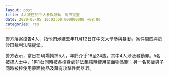 ```yaml
---
layout: post
title: 4人被控於中大參與暴動　周四提堂
date: 2020-05-05 10:03:00.000000000 +08:00
categories: rss
---
```


警方落案控告4人，指他們涉嫌去年11月12日在中文大學參與暴動，案件周四將於沙田裁判法院提堂。

警方表示，當日在現場拘捕5人，年齡介乎18至24歲，其中4人涉及暴動罪。5名被捕人士中，1男1女同時被各控身處非法集結時使用蒙面物品罪；另一名18歲男子同時被控使用蒙面物品及藏有攻擊性武器罪。
